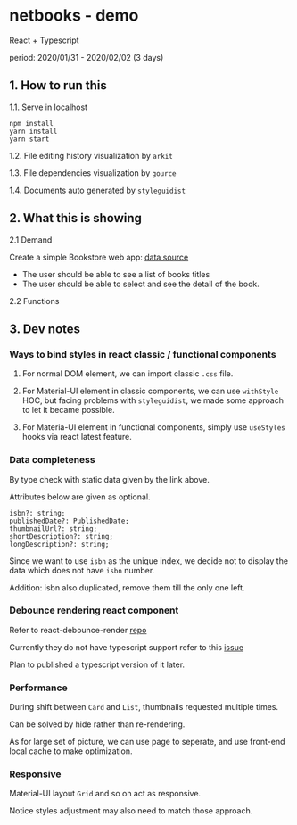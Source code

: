 # netbooks - demo

React + Typescript

period: 2020/01/31 - 2020/02/02 (3 days)  

## 1. How to run this  

1.1. Serve in localhost  

```shell
npm install
yarn install
yarn start
```

1.2. File editing history visualization by `arkit`  

1.3. File dependencies visualization by `gource`  

1.4. Documents auto generated by `styleguidist`  

## 2. What this is showing  

2.1 Demand  

Create a simple Bookstore web app: [data source](https://raw.githubusercontent.com/bvaughn/infinite-list-reflow-examples/master/books.json)  

- The user should be able to see a list of books titles  
- The user should be able to select and see the detail of the book.  

2.2 Functions  

## 3. Dev notes  

### Ways to bind styles in react classic / functional components  

1. For normal DOM element, we can import classic `.css` file.  

2. For Material-UI element in classic components, we can use `withStyle` HOC, but facing problems with `styleguidist`, we made some approach to let it became possible.  

3. For Materia-UI element in functional components, simply use `useStyles` hooks via react latest feature.  

### Data completeness  

By type check with static data given by the link above.  

Attributes below are given as optional.  

```tsx
isbn?: string;
publishedDate?: PublishedDate;
thumbnailUrl?: string;
shortDescription?: string;
longDescription?: string;
```

Since we want to use `isbn` as the unique index, we decide not to display the data which does not have `isbn` number.  

Addition: isbn also duplicated, remove them till the only one left.  

### Debounce rendering react component

Refer to react-debounce-render [repo](https://github.com/podefr/react-debounce-render)

Currently they do not have typescript support refer to this [issue](https://github.com/podefr/react-debounce-render/issues/14)  

Plan to published a typescript version of it later.  

### Performance

During shift between `Card` and `List`, thumbnails requested multiple times.  

Can be solved by hide rather than re-rendering.  

As for large set of picture, we can use page to seperate, and use front-end local cache to make optimization.  

### Responsive

Material-UI layout `Grid` and so on act as responsive.  

Notice styles adjustment may also need to match those approach.  
